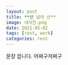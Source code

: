 ```yaml
---
layout: post
title: **산 넘어 산**
image: 내사진.png
date: 2021-05-02 
tags: [rest, work]
categories: rest
---
```

문장 씁니다. 어쩌구저쩌구
